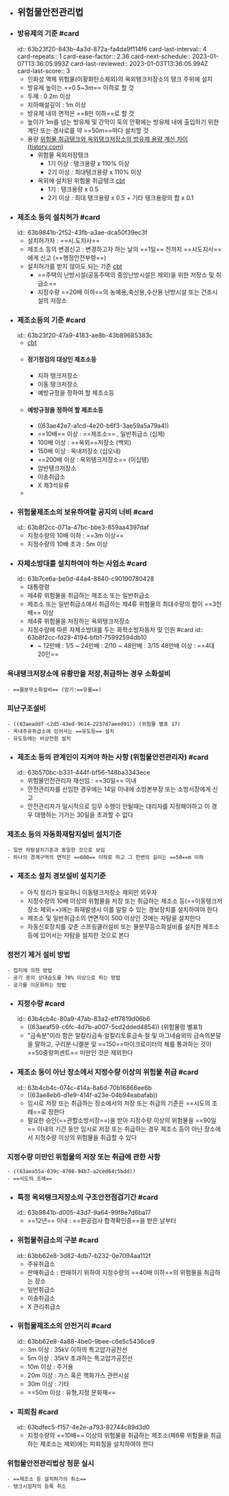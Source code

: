 - ## 위험물안전관리법
- ### 방유제의 기준 #card
  id:: 63b23f20-843b-4a3d-872a-fa4da9f114f6
  card-last-interval:: 4
  card-repeats:: 1
  card-ease-factor:: 2.36
  card-next-schedule:: 2023-01-07T13:36:05.993Z
  card-last-reviewed:: 2023-01-03T13:36:05.994Z
  card-last-score:: 3
	- 인화성 액체 위험물(이황화탄소제외)의 옥외탱크저장소의 탱크 주위에 설치
	- 방유제 높이는 ==0.5~3m== 이하로 할 것
	- 두께 : 0.2m 이상
	- 지하매설깊이 : 1m 이상
	- 방유제 내의 면적은 ==8만 이하==로 할 것
	- 높이가 1m를 넘는 방유제 및 간막이 둑의 안팎에는 방유제 내에 출입하기 위한 계단 또는 경사로를 약 ==50m==마다 설치할 것
	- 용량 [위험물 취급탱크와 옥외탱크저장소의 방유제 용량 계산 차이 (tistory.com)](https://rlqns2966.tistory.com/255)
		- 위험물 옥외저장탱크
			- 1기 이상 : 탱크용량 x 110% 이상
			- 2기 이상 : 최대탱크용량 x 110% 이상
		- 옥외에 설치된 위험물 취급탱크 [cbt](https://hellocbt.com/index.php?mid=exam&exam_srl=9678)
			- 1기 : 탱크용량 x 0.5
			- 2기 이상 : 최대 탱크용량 x 0.5 + 기타 탱크용량의 합 x 0.1
- ### 제조소 등의 설치허가 #card
  id:: 63b9841b-2f52-43fb-a3ae-dca50f39ec3f
	- 설치허가자 : ==시.도지사==
	- 제조소 등의 변경신고 : 변경하고자 하는 날의 ==1일== 전까지 ==시도지사==에게 신고 (==행정안전부령==)
	- 설치허가를 받지 않아도 되는 기준 [cbt](https://hellocbt.com/index.php?mid=exam&exam_srl=11602)
		- ==주택의 난방시설(공동주택의 중앙난방시설은 제외)을 위한 저장소 및 취급소==
		- 지정수량 ==20배 이하==의 농예용,축산용,수산용 난방시설 또는 건조시설의 저장소
- ###  제조소등의 기준 #card
  id:: 63b23f20-47a9-4183-ae8b-43b89685383c
	- [cbt](https://hellocbt.com/index.php?mid=exam&exam_srl=80823)
	- #### 정기정검의 대상인 제조소등
		- 지하 탱크저장소
		- 이동 탱크저장소
		- 예방규정을 정하여 할 제조소등
	- #### 예방규정을 정하여 할 제조소등
		- ((63ae42e7-a1cd-4e20-b6f3-3ae59a5a79a4))
		- ==10배== 이상 : ==제조소== , 일반취급소 (십제)
		- 100배 이상 : ==옥외==저장소 (백외)
		- 150배 이상 : 옥내저장소 (십오내)
		- ==200배 이상 : 옥외탱크저장소== (이십탱)
		- 암반탱크저장소
		- 이송취급소
		- X 제3석유류
	-
- ### 위험물제조소의 보유하여할 공지의 너비 #card
  id:: 63b8f2cc-071a-47bc-bbe3-859aa4397daf
	- 지정수량의 10배 이하 : ==3m 이상==
	- 지정수량의 10배 초과 : 5m 이상
- ### 자체소방대를 설치하여야 하는 사업소 #card
  id:: 63b7ce6a-be0d-44a4-8840-c90190780428
	- 대통령령
	- 제4류 위험물을 취급하는 제조소 또는 일반취급소
	- 제조소 또는 일반취급소에서 취급하는 제4류 위험물의 최대수량의 합이 ==3천배== 이상
	- 제4류 위험물을 저장하는 옥외탱크저장소
	- 지정수량에 따른 자체소방대를 두는 화학소방자동차 및 인원 #card
	  id:: 63b8f2cc-fd29-4194-bfb1-75992594db10
		- ~ 12만배 : 1/5
		  ~ 24만배 : 2/10
		  ~ 48만배 : 3/15
		  48만배 이상 : ==4대 20인==
### 옥내탱크저장소에 유황만을 저장,취급하는 경우 소화설비
	- ==물분무소화설비== (암기:==유물==)
### 피난구조설비
	- ((63aeaddf-c2d5-43ed-9614-2237d7aeed91)) (위험물 별표 17)
	- 옥내주유취급소에 있어서는 ==유도등== 설치
	- 유도등에는 비상전원 설치
- ### 제조소 등의 관계인이 지켜야 하는 사항 (위험물안전관리자) #card
  id:: 63b570bc-b331-444f-bf56-148ba3343ece
	- 위험물안전관리자 재선임 : ==30일== 이내
	- 안전관리자를 선임한 경우에는 14일 이내에 소방본부장 또는 소방서장에게 신고
	- 안전관리자가 일시적으로 임무 수행이 안될때는 대리자를 지정해야하고 이 경우 대행하는 기가는 30일을 초과할 수 없다
### 제조소 등의 자동화재탐지설비 설치기준
	- 일반 자탐설치기준과 동일한 것으로 보임
	- 하나의 경계구역의 면적은 ==600== 이하로 하고 그 한변의 길이는 ==50==m 이하
- ### 제조소 설치 경보설비 설치기준
	- 아직 정리가 필요하니 이동탱크저장소 제외만 외우자
	- 지정수량의 10배 이상의 위험물을 저장 또는 취급하는 제조소 등(==이동탱크저장소 제외==)에는 화재발생시 이를 알릴 수 있는 경보장치를 설치하여야 한다
	- 제조소 및 일반취급소의 연면적이 500 이상인 것에는 자탐을 설치한다
	- 자동신호장치를 갖춘 스프링클러설비 또는 물분무등소화설비를 설치한 제조소 등에 있어서는 자탐을 설치한 것으로 본다
### 정전기 제거 설비 방법
	- 접지에 의한 방법
	- 공기 중의 상대습도를 70% 이상으로 하는 방법
	- 공기를 이온화하는 방법
- ### 지정수량 #card
  id:: 63b4cb4c-80a9-47ab-83a2-eff7819d06b6
	- ((63aeaf59-c6fc-4d7b-a007-5cd2dded4854)) (위험물령 별표1)
	- "금속분"이라 함은 알칼리금속·알칼리토류금속·철 및 마그네슘외의 금속의분말을 말하고, 구리분·니켈분 및 ==150==마이크로미터의 체를 통과하는 것이 ==50중량퍼센트== 미만인 것은 제외한다
- ### 제조소 등이 아닌 장소에서 지정수량 이상의 위험물 취급 #card
  id:: 63b4cb4c-074c-414a-8a6d-70b16866ee6b
	- ((63ae8eb6-d1e9-414f-a23e-04b94eabafab))
	- 임시로 저장 또는 취급하는 장소에서의 저장 또는 취급의 기준은 ==시도의 조례==로 정한다
	- 필요한 승인(==관할소방서장==)을 받아 지정수량 이상의 위험물을 ==90일== 이내의 기간 동안 임시로 저장 또는 취급하는 경우 제조소 등이 아닌 장소에서 지정수량 이상의 위험물을 취급할 수 있다
### 지정수량 미만인 위험물의 저장 또는 취급에 관한 사항
	- ((63aea55a-039c-4708-94b7-a2ced64c5bdd))
	- ==시도의 조례==
- ### 특정 옥외탱크저장소의 구조안전점검기간 #card
  id:: 63b9841b-d005-43d7-9a64-99f8e7d6ba17
	- ==12년== 이내 : ==완공검사 합격확인증==을 받은 날부터
- ### 위험물취급소의 구분 #card
  id:: 63bb62e8-3d82-4db7-b232-0e7094aa112f
	- 주유취급소
	- 판매취급소 : 판매하기 위하여 지정수량의 ==40배 이하==의 위험물을 취급하는 장소
	- 일반취급소
	- 이송취급소
	- X 관리취급소
- ### 위험물제조소의 안전거리 #card
  id:: 63bb62e8-4a88-4be0-9bee-c6e5c5436ce9
	- 3m 이상  : 35kV 이하의 특고압가공전선
	- 5m 이상  : 35kV 초과하는 특고압가공전선
	- 10m 이상 : 주거용
	- 20m 이상 : 가스 혹은 핵화가스 관련시설
	- 30m 이상 : 기타
	- ==50m 이상 : 유형,지정 문화재==
- ### 피뢰침 #card
  id:: 63bdfec5-f157-4e2e-a793-82744c89d3d0
	- 지정수량의 ==10배== 이상의 위험물을 취급하는 제조소(제6류 위험물을 취급하는 제조소는 제외)에는 피뢰침을 설치하여야 한다
### 위험물안전관리법상 청문 실시
	- ==제조소 등 설치허가의 취소==
	- 탱크시험자의 등록 취소